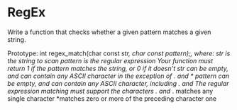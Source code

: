 # RegEx

Write a function that checks whether a given pattern matches a given string.

Prototype: int regex_match(char const *str, char const *pattern);, where:
str is the string to scan
pattern is the regular expression
Your function must return 1 if the pattern matches the string, or 0 if it doesn’t
str can be empty, and can contain any ASCII character in the exception of . and *
pattern can be empty, and can contain any ASCII character, including . and*
The regular expression matching must support the characters . and*
. matches any single character
 *matches zero or more of the preceding character one
